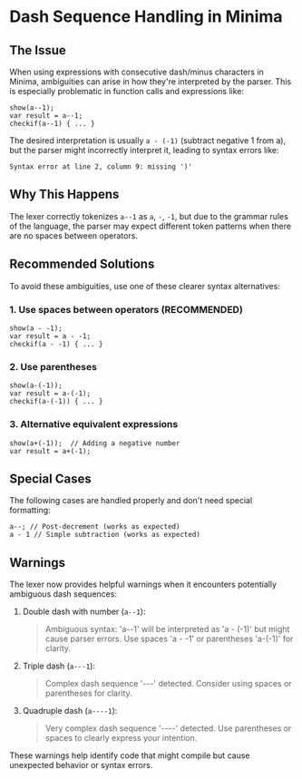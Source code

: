 # Dash Sequence Handling in Minima

## The Issue

When using expressions with consecutive dash/minus characters in Minima, ambiguities can arise in how they're interpreted by the parser. This is especially problematic in function calls and expressions like:

```
show(a--1);
var result = a--1;
checkif(a--1) { ... }
```

The desired interpretation is usually `a - (-1)` (subtract negative 1 from a), but the parser might incorrectly interpret it, leading to syntax errors like:

```
Syntax error at line 2, column 9: missing ')'
```

## Why This Happens

The lexer correctly tokenizes `a--1` as `a`, `-`, `-1`, but due to the grammar rules of the language, the parser may expect different token patterns when there are no spaces between operators.

## Recommended Solutions

To avoid these ambiguities, use one of these clearer syntax alternatives:

### 1. Use spaces between operators (RECOMMENDED)

```
show(a - -1);
var result = a - -1;
checkif(a - -1) { ... }
```

### 2. Use parentheses

```
show(a-(-1));
var result = a-(-1);
checkif(a-(-1)) { ... }
```

### 3. Alternative equivalent expressions

```
show(a+(-1));  // Adding a negative number
var result = a+(-1);
```

## Special Cases

The following cases are handled properly and don't need special formatting:

```
a--; // Post-decrement (works as expected)
a - 1 // Simple subtraction (works as expected)
```

## Warnings

The lexer now provides helpful warnings when it encounters potentially ambiguous dash sequences:

1. Double dash with number (`a--1`):
   > Ambiguous syntax: 'a--1' will be interpreted as 'a - (-1)' but might cause parser errors. Use spaces 'a - -1' or parentheses 'a-(-1)' for clarity.

2. Triple dash (`a---1`):
   > Complex dash sequence '---' detected. Consider using spaces or parentheses for clarity.

3. Quadruple dash (`a----1`):
   > Very complex dash sequence '----' detected. Use parentheses or spaces to clearly express your intention.

These warnings help identify code that might compile but cause unexpected behavior or syntax errors. 